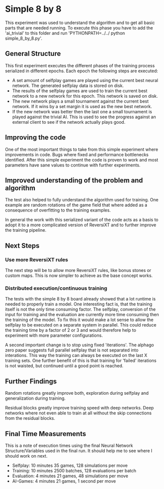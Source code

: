# Simple 8 by 8

This experiment was used to understand the algorithm and to get all basic parts that are needed running.
To execute this phase you have to add the 'ai_trivial' to this folder
and run 'PYTHONPATH=../../ python simple_8_by_8.py'.

## General Structure

This first experiment executes the different phases of the training process serialized in different epochs.
Each epoch the following steps are executed:
- A set amount of selfplay games are played using the current best neural network.
  The generated selfplay data is stored on disk.
- The results of the selfplay games are used to train the current best network to a new network for
  this epoch. This network is saved on disk.
- The new network plays a small tournament against the current best network. If it wins by a set margin
  it is used as the new best network.
- If the new network was better then the last one a small tournament is played against the trivial AI.
  This is used to see the progress against an external client to see if the network actually plays good.

## Improving the code

One of the most important things to take from this simple experiment where improvements in code.
Bugs where fixed and performance bottlenecks identified.
After this simple experiment the code is proven to work and most parameters have sane values to
continue with further experiments.

## Improved understanding of the problem and algorithm

The test also helped to fully understand the algorithm used for training.
One example are random rotations of the game field that where added as a consequence of
overfitting to the training examples.

In general the work with this serialized variant of the code acts as a basis to
adopt it to a more complicated version of ReversiXT and to further improve the training pipeline.

## Next Steps

### Use more ReversiXT rules

The next step will be to allow more ReversiXT rules, like bonus stones or custom maps.
This is now simpler to achieve as the base concept works.

### Distributed execution/continuous training

The tests with the simple 8 by 8 board already showed that a lot runtime is needed to properly train a model.
One interesting fact is, that the training itself is not the only time consuming factor.
The selfplay, conversion of the input for training and the evaluation are currently more time consuming
then the training of the model. To fix this it would make a lot sense to allow the selfplay to be executed
on a separate system in parallel. This could reduce the training time by a factor of 2 or 3 and would therefore
help to experiment with more parameter configurations.

A second important change is to stop using fixed 'iterations'. The alphago zero paper suggests full parallel selfplay
that is not separated into interations. This way the training can always be executed on the last X training sets.
One further benefit of this is that training for 'failed' iterations is not waisted, but continued until a
good point is reached.

## Further Findings

Random rotations greatly improve both, exploration during selfplay and generalization during training.

Residual blocks greatly improve training speed with deep networks. Deep networks where not even able to
train at all without the skip connections from the residual blocks.

## Final Time Measurements

This is a note of execution times using the final Neural Network Structure/Variables used in the final run.
It should help me to see where I should work on next.

- Selfplay:     10 minutes          35 games, 128 simulations per move
- Training:     10 minutes          2500 batches, 128 evaluations per batch
- Evaluation:   4  minutes          21 games, 48 simulations per move
- AI-Games:     4  minutes          21 games, 1 second per move
